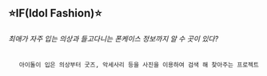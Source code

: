 ## ⭐️IF(Idol Fashion)⭐️
###### 최애가 자주 입는 의상과 들고다니는 폰케이스 정보까지 알 수  곳이 있다?
       아이돌이 입은 의상부터 굿즈, 악세사리 등을 사진을 이용하여 검색 해 찾아주는 프로젝트
